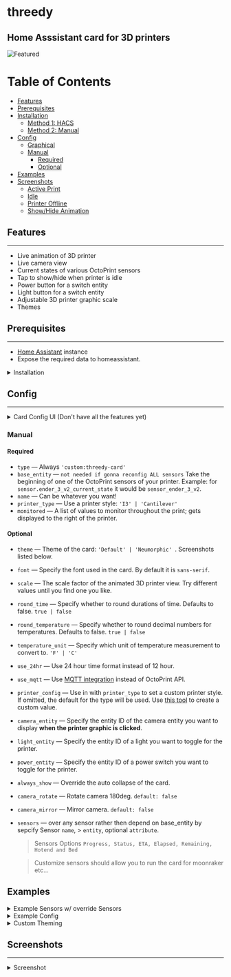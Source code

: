 # threedy
## Home Asssistant card for 3D printers


![Featured](https://github.com/xZetsubou/ha-threedy-card/raw/master/screenshots/active.png)

# Table of Contents
- [Features](#features)
- [Prerequisites](#prerequisites)
- [Installation](#installation)
  * [Method 1: HACS](#method-1--hacs)
  * [Method 2: Manual](#method-2--manual)
- [Config](#config)
  * [Graphical](#graphical)
  * [Manual](#manual)
    + [Required](#required)
    + [Optional](#optional)
- [Examples](#examples)
- [Screenshots](#screenshots)
  * [Active Print](#active-print)
  * [Idle](#idle)
  * [Printer Offline](#printer-offline)
  * [Show/Hide Animation](#show-hide-animation)

## Features
---

- Live animation of 3D printer
- Live camera view
- Current states of various OctoPrint sensors
- Tap to show/hide when printer is idle
- Power button for a switch entity
- Light button for a switch entity
- Adjustable 3D printer graphic scale
- Themes


## Prerequisites
---
- [Home Assistant](https://www.home-assistant.io/) instance
- Expose the required data to homeassistant.



<details>
  <summary>Installation</summary>

## Installation
---
### Method 1: HACS
1. Open _HACS_ and navigate to _Frontend_ Section
2. Open the Overflow Menu (⋮) in the top right corner and click on _Custom repositories_
3. Paste `https://github.com/xZetsubou/ha-threedy-card` into the input field and select `Lovelace` from the dropdown
4. Click the Install Button on the highlighted Card titled _threedy_

### Method 2: Manual

1. Download ```threedy-card.js``` from the releases section.
2. Either:
  * Move to the ```www``` folder of your Home Assistant instance
  * Or copy the ffle's contents via the file editor.
3. In the Resources section of Lovelace (```Configuration -> Lovelace Dashboards -> Resources```), add ```/local/threedy-card.js``` as a ```JavaScript Module```.
4. Save
5. Add a manual card to your lovelace dashboard using the configuration instructions below.
6. Restart Server management
7. Reload Browser
</details>

## Config
---

<details>
  <summary>Card Config UI (Don't have all the features yet)</summary>

### Graphical

![graphical](https://github.com/xZetsubou/ha-threedy-card/raw/master/screenshots/graphical.png)
</details>

### Manual

#### Required

- ```type``` &mdash; Always ```'custom:threedy-card'```
- ```base_entity``` &mdash; `not needed if gonna reconfig ALL sensors` Take the beginning of one of the OctoPrint sensors of your printer. Example: for ```sensor.ender_3_v2_current_state``` it would be ```sensor_ender_3_v2```.
- ```name``` &mdash; Can be whatever you want!
- ```printer_type``` &mdash; Use a  printer style: ```'I3' | 'Cantilever' ```
- ```monitored``` &mdash; A list of values to monitor throughout the print; gets displayed to the right of the printer.

#### Optional

- ```theme``` &mdash; Theme of the card: ```'Default' | 'Neumorphic' ```. Screenshots listed below.
- ```font``` &mdash; Specify the font used in the card. By default it is ```sans-serif```.
- ```scale``` &mdash; The scale factor of the animated 3D printer view. Try different values until you find one you like.
- ```round_time``` &mdash; Specify whether to round durations of time. Defaults to false. ```true | false```
- ```round_temperature``` &mdash; Specify whether to round decimal numbers for temperatures. Defaults to false. ```true | false```
- ```temperature_unit``` &mdash; Specify which unit of temperature measurement to convert to. ```'F' | 'C' ```
- ```use_24hr``` &mdash; Use 24 hour time format instead of 12 hour.
- ```use_mqtt``` &mdash; Use [MQTT integration](https://plugins.octoprint.org/plugins/homeassistant/) instead of OctoPrint API.
- ```printer_config``` &mdash; Use in with ```printer_type``` to set a custom printer style. If omitted, the default for the type will be used. Use [this tool](https://google.com) to create a custom value.
- ```camera_entity``` &mdash; Specify the entity ID of the camera entity you want to display **when the printer graphic is clicked**.
- ```light_entity``` &mdash; Specify the entity ID of a light you want to toggle for the printer.
- ```power_entity``` &mdash; Specify the entity ID of a power switch you want to toggle for the printer.
- ```always_show``` &mdash; Override the auto collapse of the card.
- ```camera_rotate``` &mdash; Rotate camera 180deg. ``default: false``
- ```camera_mirror``` &mdash; Mirror camera. ``default: false``
- ```sensors``` &mdash; over any sensor rather then depend on base_entity by sepcify Sensor `name`, > `entity`, optional `attribute`.
  > Sensors Options ``Progress, Status, ETA, Elapsed, Remaining, Hotend and Bed``

  > Customize sensors should allow you to run the card for moonraker etc...

## Examples

<details>
  <summary>Example Sensors w/ override Sensors</summary>
  
---
```yaml
# << configs
# Rather then specify 'base_entity' you can config each sensor.
type: 'custom:threedy-card'
base_entity: '' # You can use it if you want to override some of sensors and let some use base_etntity
name: 'Ender 3 Pro'
printer_type: I3
monitored:
  - Status
  - ETA
  - Elapsed
  - Remaining
  - Hotend
  - Bed
sensors:
  Progress: # return the print progress | 0 - 100
    entity: sensor.octoprint_print_progress 
  Elapsed: # return how much time have been since print starts - Require Status to be defined | number
    entity: sensor.octoprint_print_progress
    attribute: printTime 
  Remaining: # return how much time left to finish print - Require Status to be defined | number
    entity: sensor.octoprint_print_progress
    attribute: printTimeLeft
  ETA: # return how much time left to finish print - Require Status to be defined | number
    entity: sensor.octoprint_print_progress
    attribute: printTimeLeft 
  Status: # return the state of printer | ( printing, stopped etc.. ) 
    entity: sensor.octoprint_print_status
  Hotend: # Return the temperature of hotend | number
    entity: sensor.octoprint_tool_0_temperature
  Bed: # Return the temperature of Bed | number
    entity: sensor.octoprint_bed_temperature
```
</details>

<details>
  <summary>Example Config</summary>

---
```yaml
# required
type: 'custom:threedy-card'
base_entity: 'sensor.ender_3_v2'
name: 'Ender 3 Pro'
printer_type: I3
monitored:
  - Status
  - ETA
  - Elapsed
  - Remaining
  - Hotend
  - Bed
# optionals  
theme: 'Default'
font: 'Roboto'
scale: 1.0
round: false 
always_show: true
```
</details>

<details>
  <summary>Custom Theming</summary>

---

Custom theming can be accomplished using [lovelace-card-mod](https://github.com/thomasloven/lovelace-card-mod#mod-card)'s ```mod-card```.
Some styles may require the css keyword ``` !important``` to override the inline style.
Example usage as follows:

```yaml
type: 'custom:mod-card'
style: |
  threedy-card > div {
    box-shadow: none !important;
  }
card:
  type: 'custom:threedy-card'
    .
    .
    .
    <card config>
```
</details>




## Screenshots
---

<details>
  <summary>Screenshot</summary>

### Active Print

![Active](https://github.com/xZetsubou/ha-threedy-card/raw/master/screenshots/active.png)

### Idle

![Idle](https://github.com/xZetsubou/ha-threedy-card/raw/master/screenshots/idle.png)

### Printer Offline

![Offline](https://github.com/xZetsubou/ha-threedy-card/raw/master/screenshots/offline.png)

### Show/Hide Animation

![ShowHide](https://media.giphy.com/media/14VgtFSulJkOaRiZFo/giphy.gif)

</details>
